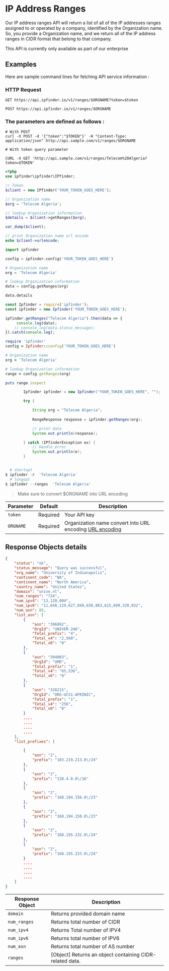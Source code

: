 # IP Address Ranges
Our IP address ranges API will return a list of all of the IP addresses ranges assigned to or operated by a company, identified by the Organization name. So, you provide a Organization name, and we return all of the IP address ranges in CIDR format that belong to that company.

This API is currently only available as part of our enterprise 

## Examples
Here are sample command lines for fetching API service information :

### HTTP Request

`GET https://api.ipfinder.io/v1/ranges/$ORGNAME?token=$token`

`POST https://api.ipfinder.io/v1/ranges/$ORGNAME`

### The parameters are defined as follows :
```shell
# With POST
curl -X POST -d '{"token":"$TOKEN"}' -H "Content-Type: application/json" http://api.sample.com/v1/ranges/$ORGNAME

# With token query parameter

CURL -X GET 'http://api.sample.com/v1/ranges/Telecom%20Algeria?token=$TOKEN'

```
```php
<?php 
use ipfinder\ipfinder\IPfinder;

// Token
$client = new IPfinder('YOUR_TOKEN_GOES_HERE'); 

// Organization name
$org = 'Telecom Algeria';

// lookup Organization information
$details = $client->getRanges($org);

var_dump($client);

// print Organization name url encode  
echo $client->urlencode;
```

```python
import ipfinder

config = ipfinder.config('YOUR_TOKEN_GOES_HERE')

# Organization name
org = 'Telecom Algeria'

# lookup Organization information
data = config.getRanges(org)

data.details
```

```javascript
const Ipfinder = require('ipfinder');
const ipfinder = new Ipfinder('YOUR_TOKEN_GOES_HERE');

ipfinder.getRanges("Telecom Algeria").then(data => {
     console.log(data);
    // console.log(data.status_message);
}).catch(console.log);
```

```ruby
require 'ipfinder'
config = Ipfinder::config('YOUR_TOKEN_GOES_HERE')

# Organization name
org = 'Telecom Algeria'

# lookup Organization information
range = config.getRanges(org)

puts range.inspect
```

```java
        Ipfinder ipfinder = new Ipfinder("YOUR_TOKEN_GOES_HERE", "");

        try {

            String org = "Telecom Algeria";
            
            RangeResponse response = ipfinder.getRanges(org);

            // print data
            System.out.println(response);

        } catch (IPfinderException ex) {
            // Handle error
            System.out.println(e);
        }
```

```powershell

  # shortopt
$ ipfinder -r  'Telecom Algeria'
  # longopt
$ ipfinder --ranges  'Telecom Algeria'

```


> Make sure to convert $ORGNAME  into URL encoding 

Parameter | Default  | Description
--------- | -------  | -----------
`token`   | Required | Your API key 
`ORGNAME` | Required | Organization name convert into URL encoding [URL encoding](https://rosettacode.org/wiki/URL_encoding)


## Response Objects details
```json
{
    "status": "ok",
    "status_message": "Query was successful",
    "org_name": "University of Indianapolis",
    "continent_code": "NA",
    "continent_name": "North America",
    "country_name": "United States",
    "domain": "unive.nl",
    "num_ranges": "724",
    "num_ipv4": "13,120,004",
    "num_ipv6": "11,648,129,627,049,650,863,615,699,320,832",
    "num_asn": 89,
    "list_asn": [
        {
            "asn": "396892",
            "OrgId": "UNIVER-246",
            "Total_prefix": "4",
            "Total_v4": "2,560",
            "Total_v6": "0"
        },
        {
            "asn": "394003",
            "OrgId": "UMD",
            "Total_prefix": "1",
            "Total_v4": "65,536",
            "Total_v6": "0"
        },
        {
            "asn": "328215",
            "OrgId": "ORG-UCS1-AFRINIC",
            "Total_prefix": "1",
            "Total_v4": "256",
            "Total_v6": "0"
        }
        ....
        ....
        ....
        ....
    ],
    "list_prefixes": [

        {
            "asn": "2",
            "prefix": "103.219.213.0\/24"
        },
        {
            "asn": "2",
            "prefix": "128.4.0.0\/16"
        },
        {
            "asn": "2",
            "prefix": "168.194.156.0\/23"
        },
        {
            "asn": "2",
            "prefix": "168.194.158.0\/23"
        },
        {
            "asn": "2",
            "prefix": "168.195.232.0\/24"
        },
        {
            "asn": "2",
            "prefix": "168.195.233.0\/24"
        }
        ....
        ....
        ....
        ....
    ]
}

```

Response Object   | Description
---------         |  -----------
`domain`          |  Returns provided domain name
`num_ranges`      |  Returns total number of CIDR
`num_ipv4`        |  Returns Total number of IPV4
`num_ipv6`        |  Returns total number of IPV6
`num_asn`         |  Returns total number of AS number
`ranges`          | [Object] Returns an object containing CIDR-related data.
